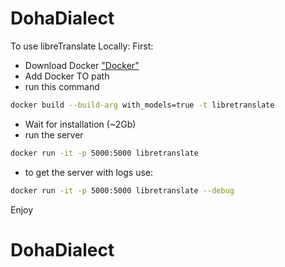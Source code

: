 # DohaDialect

To use libreTranslate Locally:
First:

- Download Docker ["Docker"](https://desktop.docker.com/win/main/amd64/Docker%20Desktop%20Installer.exe?utm_source=docker&utm_medium=webreferral&utm_campaign=dd-smartbutton&utm_location=module)
- Add Docker TO path
- run this command

```bash
docker build --build-arg with_models=true -t libretranslate
```

- Wait for installation (~2Gb)
- run the server

```bash
docker run -it -p 5000:5000 libretranslate
```

- to get the server with logs use:

```bash
docker run -it -p 5000:5000 libretranslate --debug
```

Enjoy
# DohaDialect
